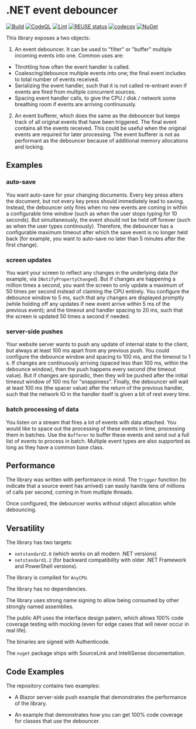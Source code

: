 <!--
SPDX-FileCopyrightText: 2021 Frans van Dorsselaer

SPDX-License-Identifier: MIT
-->

# .NET event debouncer

[![Build](https://github.com/dorssel/dotnet-debounce/actions/workflows/dotnet.yml/badge.svg?branch=master)](https://github.com/dorssel/dotnet-debounce/actions?query=workflow%3ABuild+branch%3Amaster)
[![CodeQL](https://github.com/dorssel/dotnet-debounce/actions/workflows/codeql.yml/badge.svg?branch=master)](https://github.com/dorssel/dotnet-debounce/actions?query=workflow%3ACodeQL+branch%3Amaster)
[![Lint](https://github.com/dorssel/dotnet-debounce/actions/workflows/lint.yml/badge.svg?branch=master)](https://github.com/dorssel/dotnet-debounce/actions?query=workflow%3ALint+branch%3Amaster)
[![REUSE status](https://api.reuse.software/badge/github.com/dorssel/dotnet-debounce)](https://api.reuse.software/info/github.com/dorssel/dotnet-debounce)
[![codecov](https://codecov.io/gh/dorssel/dotnet-debounce/branch/master/graph/badge.svg?token=L0QI0AZRJI)](https://codecov.io/gh/dorssel/dotnet-debounce)
[![NuGet](https://img.shields.io/nuget/v/Dorssel.Utilities.Debounce?logo=nuget)](https://www.nuget.org/packages/Dorssel.Utilities.Debounce)

This library exposes a two objects:

1. An event debouncer. It can be used to "filter" or "buffer" multiple incoming events into one.
Common uses are:

- Throttling how often the event handler is called.
- Coalescing/debounce multiple events into one; the final event includes to total number of events received.
- Serializing the event handler, such that it is not called re-entrant even if events are fired from multiple concurrent sources.
- Spacing event handler calls, to give the CPU / disk / network some breathing room if events are arriving continuously.

2. An event bufferer, which does the same as the debouncer but keeps track of all original events that have been triggered. The final
event contains all the events received. This could be useful when the original events are required for later processing. The event 
bufferer is not as performant as the debouncer because of additional memory allocations and locking.

## Examples

### auto-save

You want auto-save for your changing documents. Every key press alters the document, but not every key press should immediately lead
to saving. Instead, the debouncer only fires when no new events are coming in within a configurable time window
(such as when the user stops typing for 10 seconds). But simultaneously,   the event should not be held off forever
(such as when the user types continously). Therefore, the debouncer has a configurable maximum
timeout after which the save event is no longer held back (for example, you want to auto-save no later than 5 minutes after the first
change).

### screen updates

You want your screen to reflect any changes in the underlying data (for example, via `INotifyPropertyChanged`). But if changes are
happening a million times a second, you want the screen to only update a maximum of 50 times per second instead of claiming the CPU entirely.
You configure the debounce window to 5 ms, such that any changes are displayed promptly (while holding off any updates if new event arrive
within 5 ms of the previous event); and the timeout and handler spacing to 20 ms,
such that the screen is updated 50 times a second if needed.

### server-side pushes

Your website server wants to push any update of internal state to the client, but always at least 100 ms apart from any previous
push. You could configure the debounce window and spacing to 100 ms, and the timeout to 1 s. If changes are continuously arriving
(spaced less than 100 ms, within the debounce window), then the push happens every second (the timeout value). But if changes
are sporadic, then they will be pushed after the initial timeout window of 100 ms for "snappiness". Finally, the debouncer will wait at least 100 ms
(the spacer value) after the return of the previous handler, such that the network IO in the handler itself is given a bit
of rest every time.

### batch processing of data

You listen on a stream that fires a lot of events with data attached. You would like to space out the processing of these events in time, 
processing them in batches. Use the `Bufferer` to buffer these events and send out a full list of events to process in batch.
Multiple event types are also supported as long as they have a common base class.

## Performance

The library was written with performance in mind. The `Trigger` function (to indicate that a source event has arrived) can easily handle
tens of millions of calls per second, coming in from mutliple threads.

Once configured, the debouncer works without object allocation while debouncing.

## Versatility

The library has two targets:

- `netstandard2.0` (which works on all modern .NET versions)
- `netstandard1.2` (for backward compatibility with older .NET Framework and PowerShell versions).

The library is compiled for `AnyCPU`.

The library has no dependencies.

The library uses strong name signing to allow being consumed by other strongly named assemblies.

The public API uses the interface design patern, which allows 100% code coverage testing with mocking (even for edge cases that will
never occur in real life).

The binaries are signed with Authenticode.

The `nuget` package ships with SourceLink and IntelliSense documentation.

## Code Examples

The repository contains two examples:

- A Blazor server-side push example that demonstrates the performance of the library.

- An example that demonstrates how you can get 100% code coverage for classes that use the debouncer.
